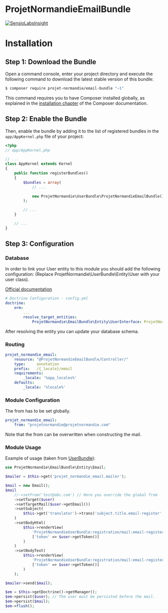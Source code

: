 ProjetNormandieEmailBundle
=========================

[![SensioLabsInsight](https://insight.sensiolabs.com/projects/98c86826-7de7-422d-ae2c-fc92662b02ae/mini.png)](https://insight.sensiolabs.com/projects/98c86826-7de7-422d-ae2c-fc92662b02ae)

Installation
============

Step 1: Download the Bundle
---------------------------

Open a command console, enter your project directory and execute the
following command to download the latest stable version of this bundle:

```bash
$ composer require projet-normandie/email-bundle "~1"
```

This command requires you to have Composer installed globally, as explained
in the [installation chapter](https://getcomposer.org/doc/00-intro.md)
of the Composer documentation.

Step 2: Enable the Bundle
-------------------------

Then, enable the bundle by adding it to the list of registered bundles
in the `app/AppKernel.php` file of your project:

```php
<?php
// app/AppKernel.php

// ...
class AppKernel extends Kernel
{
    public function registerBundles()
    {
        $bundles = array(
            // ...

            new ProjetNormandie\UserBundle\ProjetNormandieEmailBundle(),
        );

        // ...
    }

    // ...
}
```

Step 3: Configuration
---------------------

### Database

In order to link your User entity to this module you should add the following configuration:
(Replace ProjetNormandie\UserBundle\Entity\User with your user class).

[Official documentation](http://symfony.com/doc/current/cookbook/doctrine/resolve_target_entity.html)

```yaml
# Doctrine Configuration - config.yml
doctrine:
    orm:
        ...
        resolve_target_entities:
            ProjetNormandie\EmailBundle\Entity\UserInterface: ProjetNormandie\UserBundle\Entity\User
```

After resolving the entity you can update your database schema.

### Routing

```yaml
projet_normandie_email:
    resource: "@ProjetNormandieEmailBundle/Controller/"
    type:     annotation
    prefix:   /{_locale}/email
    requirements:
        _locale: '%app_locales%'
    defaults:
        _locale: '%locale%'
```

### Module Configuration

The from has to be set globally.

```yaml
projet_normandie_email:
    from: "projetnormandie@projetnormandie.com"
```

Note that the from can be overwritten when constructing the mail.

### Module Usage

Example of usage (taken from [UserBundle](https://github.com/projet-normandie/UserBundle)):

```php
use ProjetNormandie\EmailBundle\Entity\Email;

$mailer = $this->get('projet_normandie_email.mailer');

$mail = new Email();
$mail
    //->setFrom('test@abc.com') // Here you override the global from
    ->setTarget($user)
    ->setTargetMail($user->getEmail())
    ->setSubject(
        $this->get('translator')->trans('subject.title.email-register', null, 'ProjetNormandieUserBundle')
    )
    ->setBodyHtml(
        $this->renderView(
            'ProjetNormandieUserBundle:registration/mail:email-register.html.twig',
            ['token' => $user->getToken()]
        )
    )
    ->setBodyText(
        $this->renderView(
            'ProjetNormandieUserBundle:registration/mail:email-register.txt.twig',
            ['token' => $user->getToken()]
        )
    );

$mailer->send($mail);

$em = $this->getDoctrine()->getManager();
$em->persist($user); // The user must be persisted before the mail.
$em->persist($mail);
$em->flush();
```
